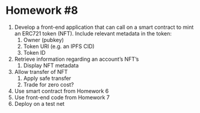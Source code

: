 # Homework #8

1. Develop a front-end application that can call on a smart contract to mint an ERC721 token (NFT). Include relevant metadata in the token:
    1. Owner (pubkey)
    2. Token URI (e.g. an IPFS CID)
    3. Token ID
2. Retrieve information regarding an account’s NFT’s
    1. Display NFT metadata
3. Allow transfer of NFT
    1. Apply safe transfer
    2. Trade for zero cost?
4. Use smart contract from Homework 6
5. Use front-end code from Homework 7
6. Deploy on a test net
